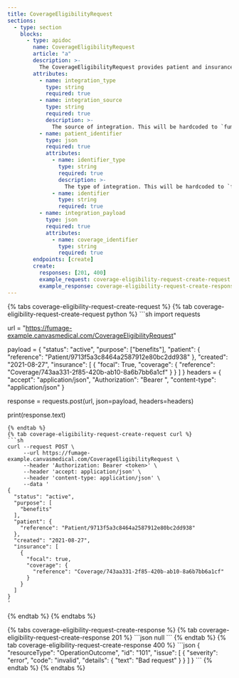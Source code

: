 ```yaml
---
title: CoverageEligibilityRequest
sections:
  - type: section
    blocks:
      - type: apidoc
        name: CoverageEligibilityRequest
        article: "a"
        description: >-
          The CoverageEligibilityRequest provides patient and insurance coverage information to an insurer for them to respond, in the form of an CoverageEligibilityResponse, with information regarding whether the stated coverage is valid and in-force and optionally to provide the insurance details of the policy.
        attributes:
          - name: integration_type
            type: string
            required: true
          - name: integration_source
            type: string
            required: true
            description: >-
              The source of integration. This will be hardcoded to `fumage` for this endpoint
          - name: patient_identifier
            type: json
            required: true
            attributes:
              - name: identifier_type
                type: string
                required: true
                description: >-
                  The type of integration. This will be hardcoded to `fumage` for this endpoint
              - name: identifier
                type: string
                required: true
          - name: integration_payload
            type: json
            required: true
            attributes:
              - name: coverage_identifier
                type: string
                required: true
        endpoints: [create]
        create:
          responses: [201, 400]
          example_request: coverage-eligibility-request-create-request
          example_response: coverage-eligibility-request-create-response
---
```

<div id="coverage-eligibility-request-create-request">
{% tabs coverage-eligibility-request-create-request %}
{% tab coverage-eligibility-request-create-request python %}
```sh
import requests

url = "https://fumage-example.canvasmedical.com/CoverageEligibilityRequest"

payload = {
    "status": "active",
    "purpose": ["benefits"],
    "patient": { "reference": "Patient/9713f5a3c8464a2587912e80bc2dd938" },
    "created": "2021-08-27",
    "insurance": [
        {
            "focal": True,
            "coverage": { "reference": "Coverage/743aa331-2f85-420b-ab10-8a6b7bb6a1cf" }
        }
    ]
}
headers = {
    "accept": "application/json",
    "Authorization": "Bearer <token>",
    "content-type": "application/json"
}

response = requests.post(url, json=payload, headers=headers)

print(response.text)
```
{% endtab %}
{% tab coverage-eligibility-request-create-request curl %}
```sh
curl --request POST \
     --url https://fumage-example.canvasmedical.com/CoverageEligibilityRequest \
     --header 'Authorization: Bearer <token>' \
     --header 'accept: application/json' \
     --header 'content-type: application/json' \
     --data '
{
  "status": "active",
  "purpose": [
    "benefits"
  ],
  "patient": {
    "reference": "Patient/9713f5a3c8464a2587912e80bc2dd938"
  },
  "created": "2021-08-27",
  "insurance": [
    {
      "focal": true,
      "coverage": {
        "reference": "Coverage/743aa331-2f85-420b-ab10-8a6b7bb6a1cf"
      }
    }
  ]
}
'
```
{% endtab %}
{% endtabs %}
</div>

<div id="coverage-eligibility-request-create-response">
{% tabs coverage-eligibility-request-create-response %}
{% tab coverage-eligibility-request-create-response 201 %}
```json
null
```
{% endtab %}
{% tab coverage-eligibility-request-create-response 400 %}
```json
{
  "resourceType": "OperationOutcome",
  "id": "101",
  "issue": [
    {
      "severity": "error",
      "code": "invalid",
      "details": {
        "text": "Bad request"
      }
    }
  ]
}
```
{% endtab %}
{% endtabs %}
</div>

